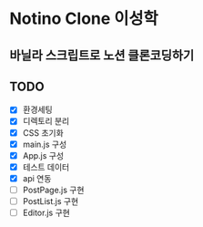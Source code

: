 # Notino Clone 이성학

## 바닐라 스크립트로 노션 클론코딩하기

## TODO
- [x] 환경세팅
- [x] 디렉토리 분리
- [x] CSS 초기화
- [x] main.js 구성
- [x] App.js 구성
- [x] 테스트 데이터
- [x] api 연동
- [ ] PostPage.js 구현
- [ ] PostList.js 구현
- [ ] Editor.js 구현